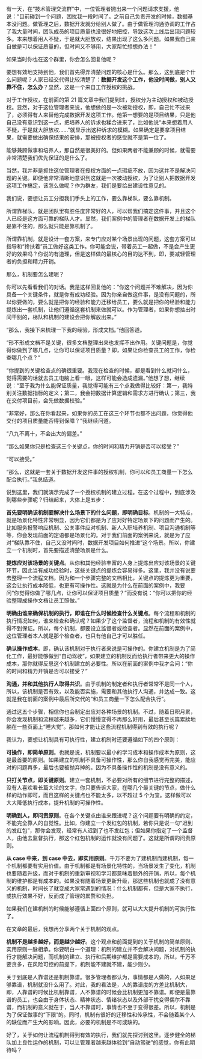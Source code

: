 有一天，在“技术管理交流群”中，一位管理者抛出来一个问题请求支援，他说：“目前碰到一个问题，困扰我一段时间了。之前自己负责开发的时候，数据基本没问题。做管理之后，数据开发就分给别人做了。由于做管理沟通协调的工作占了我大量时间，团队成员的项目质量也没很好地把控，导致这次上线后出现问题较多。本来想着用人不疑，于是就大胆放权，结果出现了这么多问题。如果我自己亲自做是可以保证质量的，但时间又不够用，大家帮忙想想办法！”

如果当时你也在这个群里，你会怎么回复他呢？

要想有效地支持到他，我们首先得弄清楚问题的核心是什么。那么，这到底是个什么问题呢？人家已经交代得比较清楚了：**数据开发这个工作，他没时间做，别人又靠不住，怎么办**？显然，这是一个来自工作授权的挑战。

对于工作授权，在前面的第 21 篇文章中我们提到过，授权分为主动授权和被动授权。显然，对于这位管理者来说，他想做的是一次被动授权，即，自己忙不过来了，必须得有人来替他完成数据开发这项工作。他第一想要的是项目结果，只是他自己没有意识到这一点，把培养人的诉求也糅合进来了，比如他说“本来想着用人不疑，于是就大胆放权……”就显示出这种诉求的模糊。如果确定是要拿项目结果，就需要做出确保结果的安排，那被授权者的感受就不是第一位了。

能够兼顾做事和培养人，那自然是很美好的。但如果两者不能兼顾的时候，就需要非常清楚我们优先保证的是什么了。

当然，我并非是抓住这位管理者在授权方面的一点瑕疵不放，因为这并不是解决问题的关键。即便他非常清晰地意识到这就是一次被动授权，为了让别人把数据开发这项工作搞定，该怎么做呢？作为群友，我们是要给出建设性意见的。

我们说，要想让员工分担我们手头上的工作，要么靠梯队，要么靠机制。

所谓靠梯队，就是团队里有胜任度非常好的人，可以帮我们搞定这件事，并且这个人已经是这方面可靠的梯队人才。显然，我们案例中的管理者在数据开发上的梯队是靠不住的，那么就只能是靠机制了。

所谓靠机制，就是设计一套方案，来专门应对某个场景出现的问题，这套方案可以指导和“搀扶着”员工做好这类工作。你可能会说，带着员工一起做，不是会产生更好的效果吗？你说的有道理，但是这样做的最核心的目的达不到，即，要减轻管理者的负担和精力开销。

那么，机制要怎么建呢？

你可以先看看我们的对话。我是这样回复他的：“你这个问题并不难解决，因为你具备一个关键条件，就是你有成功经验。因为你亲自做这件事，是没有问题的，所以你要做的，要么就是把你的经验和能力迁移给员工，要么就是把你的经验和能力提炼出一套机制，让他们遵循这套机制来做就可以。作为管理者，如果你想抽出时间干别的，梯队和机制的建设会把你解放出来。”

“那么，我接下来梳理一下我的经验，形成文档。”他回答道。

“形不形成文档不是关键，很多文档整理出来也发挥不出作用。关键问题是，你觉得你做到了哪几点，让你可以保证项目质量？即，如果让你检查员工的工作，你检查哪几个点？”

“你提到的关键检查点的确很重要。我现在检查的时候，都是看到什么就问什么，觉得需要的话就去员工电脑上看一眼，这样可能会造成遗漏。”他想了想，继续说：“至于我为什么能保证质量，我觉得可能有三个点我做得比较好：第一，我特别关注数据指标的定义；第二，我会把数据计算逻辑和需求方进行确认；第三，我在交付项目前，会先做数据校验。”

“非常好，那么在你看起来，如果你的员工在这三个环节也都不出问题，你觉得他交付的项目质量能否得到保障？”我继续问道。

“八九不离十，不会出大的偏差。”

“那么如果你只是检查这三个关键点，你的时间和精力开销是否可以接受？”

“可以接受。”

“那么，这就是一套关于数据开发这件事的授权机制，你可以和员工商量一下怎么配合执行。”我总结道。

说到这里，我们就演示完成了一个授权机制的建立过程。在这个过程中，到底涉及到哪些步骤呢？归结起来，大体上是五步：

**首先要明确该机制要解决什么场景下的什么问题，即明确目标**。机制的一大特点，就是场景化特性非常明显，因为它们都是为了应对好特定场景下的问题而产生的。比如服务报警响应机制、公关事件应对机制、新人入职培养机制、项目沟通机制等等，你会发现前面的定语都是场景化的。对于我们前面的案例来说，就是为了应对“梯队靠不住，自己又没时间时，数据开发项目如何推进”这个场景。所以，你建立一个机制时，首先要描述清楚场景是什么。

**提炼应对该场景的关键点**。从你和其他经验丰富的人身上提炼出应对该场景的关键环节，因此当有成功经验时，这些关键点的提炼会容易得多。这里，我并没有说要去整理一个流程文档，因为和一个步骤完整的文档相比，关键点的提炼更为重要，这会让执行成本降低，也更有可操作性。这就是为什么在前面的案例中，我要问“你觉得你做了哪几点，让你可以保证项目质量？”而没有说：“你可以把你的经验整理成操作文档让员工照做。”

**明确由谁来确保机制的执行，即谁在什么时候检查什么关键点**。每个流程和机制的执行情况如何，谁来检查和确认呢？如果少了这个监督者，流程和机制的有效性就得不到保证。所以，每个机制，都要设立监督者或检查者。显然在前面的案例中，这位管理者本人就是那个检查者，也只有他自己才可以胜任。

**确认操作成本**。即，确认该机制对于执行者来说是可操作的。你建立机制是为了简化工作，最好能够做到“自动驾驶”，如果建立的机制反而给执行者带来更大的操作成本，那你就得反思这个机制建立的必要性。所以在前面的案例中我才会问：“你的时间和精力开销是否可以接受？”

**沟通，并和其他执行人取得共识**。由于机制的制定者和执行者常常不是同一个人，所以，该机制是否有效，以及能否实施，需要和其他执行人沟通，并达成一致。这就是我在前面的案例中最后所交代的“和员工商量一下怎么配合执行”。

通过这五个步骤，相信你也会制定出应对各种场景的机制。不过，随着日积月累，你会发现机制和流程越来越多，它们慢慢变得不再那么好用，最后甚至长篇累牍地躺在一些页面上“睡大觉”。那如何才能让这些流程机制得到有效的执行呢？

我认为，要想让机制具有可执行性，建立机制时还要遵循如下的四个原则：

**可操作，即简单原则**。也就是说，机制要以最小的学习成本和操作成本为原则，这是最首要的原则。如果建立的机制不具备可操作性，那么你自我感觉再完美，能应对的问题再多，最后也要被抛弃掉的。因为不具备操作性的机制是没有意义的。

**只打关节点，即关键原则**。建立一套机制，不必要对所有的细节进行完整的描述，没有人喜欢看长篇大论的文字，你只要告诉大家，在哪几个最关键的节点，做什么样的动作即可，而且这样的关键点也不能太多，以不超过 5 个为宜。这样做可以大大降低执行成本，提升机制的可操作性。

**明确到人，即问责原则**。在各个关键点由谁来跟进呢？这个问题要有明确的约定，不能完全靠人的自觉性。比如，你建立一个发红包的机制，若你只是说一句“迟到的发红包”，那你会发现，经常有人迟到了也不发红包；但如果你指定了一个监督人，由他去监督执行，那这个红包机制的运作就没有问题了。这就是所谓的问责原则。

**从 case 中来，到 case 中去，即实用原则**。千万不要为了建机制而建机制，每一个机制都要有实用价值。由于机制都是有场景化特性的，当场景发生了变化，机制也要随着升级，而对于机制的重新审视和学习都意味着额外的开销，所以，每个机制的维护都是有成本的。如果没有随着场景更新升级，那这些机制也就成了没有意义的机制，时间长了就变成大家常遇到的情况：什么机制都有，但是大家不执行，或执行效果不好，反而成了管理的累赘和负担。

如果我们在建机制的时候能够遵循上面四个原则，就可以大大提升机制的可执行性了。

在文章的最后，我想再分享两个关于机制的观点。

**机制不是越多越好，而是越少越好**。这个观点和前面提到的关于机制的简单原则、实用原则一脉相承。你要明白一个道理：机制的建立并不会解决问题，对机制的执行才能解决问题，而机制的建立、执行和后期维护都是需要成本的，所以，千万不要贪多，在风险可控的前提下，机制能不建就不建，能少则少。

关于到底是人靠谱还是机制靠谱。很多管理者都认为，事情都是人做的，人如果足够靠谱，机制就没什么用了。对此，我的看法是，人的靠谱度的方差比机制大，即，人靠谱的时候比机制靠谱，人不靠谱的时候会比机制更加不靠谱。即便是最靠谱的员工，也会由于身体状态、精神状态、情绪状态以及外部干扰变得偶尔不靠谱，而机制的意义就在于，当人不靠谱时，事情也不至于变得很差。所以，机制是为了保证做事的“下限”的。同时，机制有很好的迁移性和传承性，不会随着某个人的缺位而产生大的影响。因此，必要的机制是不可或缺的。

好了，关于如何让流程机制得到有效的执行，我们就先探讨到这里。逐步健全的梯队加上良性运作的机制，可以让管理者越来越体验到“自动驾驶”的感觉，你有此期待吗？